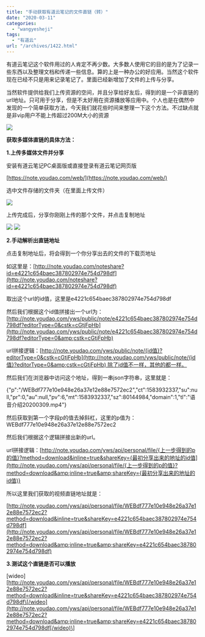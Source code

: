 ```yaml
---
title: "手动获取有道云笔记的文件直链（转）"
date: "2020-03-11"
categories: 
  - "wangyesheji"
tags: 
  - "有道云"
url: "/archives/1422.html"
---
```


有道云笔记这个软件用过的人肯定不再少数。大多数人使用它的目的是为了记录一些东西以及整理文档和传递一些信息。算的上是一种办公的好应用。当然这个软件现在已经不只是用来记录笔记了。里面已经新增加了文件的上传与分享。

当然软件提供给我们上传资源的空间，并且分享给好友后，得到的是一个非直链的url地址。只可用于分享，但是不太好用在资源播放等应用中。个人也是在偶然中发现的一个简单获取方法，今天我们就花些时间来整理一下这个方法。不过缺点就是非vip用户不能上传超过200M大小的资源

[![](https://img-cloud.zhoujie218.top/wp-content/uploads/2020/03/20200311-5.png)](https://img-cloud.zhoujie218.top/wp-content/uploads/2020/03/20200311-5.png)

**获取多媒体直链的具体方法：**

**1.上传多媒体文件并分享**

安装有道云笔记PC桌面版或直接登录有道云笔记网页版

[](https://note.youdao.com/web/)[https://note.youdao.com/web/](https://note.youdao.com/web/)

选中文件存储的文件夹（在里面上传文件）

[![](https://img-cloud.zhoujie218.top/wp-content/uploads/2020/03/20200311-6.png)](https://img-cloud.zhoujie218.top/wp-content/uploads/2020/03/20200311-6.png)

上传完成后，分享你刚刚上传的那个文件，并点击复制地址

[![](https://img-cloud.zhoujie218.top/wp-content/uploads/2020/03/20200311-7.png)](https://img-cloud.zhoujie218.top/wp-content/uploads/2020/03/20200311-7.png) [![](https://img-cloud.zhoujie218.top/wp-content/uploads/2020/03/20200311-8.png)](https://img-cloud.zhoujie218.top/wp-content/uploads/2020/03/20200311-8.png)

**2.手动解析出直链地址**

点击复制地址后，将会得到一个你分享出去的文件的下载页地址

如这里是：[http://note.youdao.com/noteshare?id=e4221c654baec387802974e754d798df](http://note.youdao.com/noteshare?id=e4221c654baec387802974e754d798df)

取出这个url的id值，这里是e4221c654baec387802974e754d798df

然后我们根据这个id值拼接出一个url为：[http://note.youdao.com/yws/public/note/e4221c654baec387802974e754d798df?editorType=0&cstk=cGtjFpHb](http://note.youdao.com/yws/public/note/e4221c654baec387802974e754d798df?editorType=0&amp;cstk=cGtjFpHb)

url拼接逻辑：[http://note.youdao.com/yws/public/note/{id值}?editorType=0&cstk=cGtjFpHb](http://note.youdao.com/yws/public/note/{id值}?editorType=0&amp;cstk=cGtjFpHb) 除了id值不一样，其他的都一样。

然后我们在浏览器中访问这个地址，得到一串json字符串，这里就是：

{"p":"/WEBdf777e10e948e26a37e12e88e7572ec2","ct":1583932337,"su":null,"pr":0,"au":null,"pv":6,"mt":1583932337,"sz":80144984,"domain":1,"tl":"语音介绍20200309.mp4"}

然后获取到第一个字段p的值去掉斜杠，这里的p值为：WEBdf777e10e948e26a37e12e88e7572ec2

然后我们根据这个逻辑拼接出新的url。

url拼接逻辑：[http://note.youdao.com/yws/api/personal/file/{上一步得到的p的值}?method=download&inline=true&shareKey={最初分享出来的地址的id值](http://note.youdao.com/yws/api/personal/file/{上一步得到的p的值}?method=download&amp;inline=true&amp;shareKey={最初分享出来的地址的id值)}

所以这里我们获取的视频直链地址就是：

[http://note.youdao.com/yws/api/personal/file/WEBdf777e10e948e26a37e12e88e7572ec2?method=download&inline=true&shareKey=e4221c654baec387802974e754d798df](http://note.youdao.com/yws/api/personal/file/WEBdf777e10e948e26a37e12e88e7572ec2?method=download&amp;inline=true&amp;shareKey=e4221c654baec387802974e754d798df)

**3.测试这个直链是否可以播放**

\[wideo\][http://note.youdao.com/yws/api/personal/file/WEBdf777e10e948e26a37e12e88e7572ec2?method=download&inline=true&shareKey=e4221c654baec387802974e754d798df\[/wideo](http://note.youdao.com/yws/api/personal/file/WEBdf777e10e948e26a37e12e88e7572ec2?method=download&amp;inline=true&amp;shareKey=e4221c654baec387802974e754d798df[/wideo)\]
